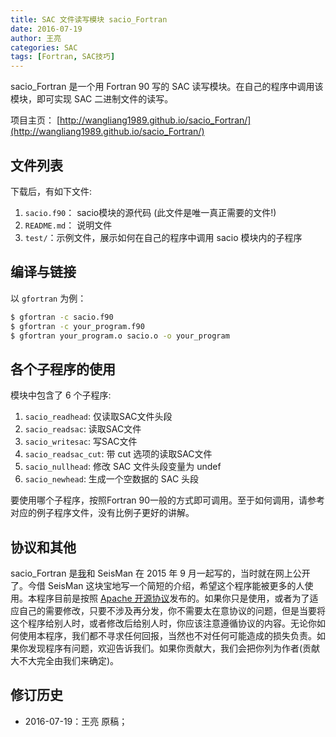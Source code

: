 ```yaml
---
title: SAC 文件读写模块 sacio_Fortran
date: 2016-07-19
author: 王亮
categories: SAC
tags: [Fortran, SAC技巧]
---
```


sacio_Fortran 是一个用 Fortran 90 写的 SAC 读写模块。在自己的程序中调用该模块，即可实现 SAC 二进制文件的读写。

项目主页： [http://wangliang1989.github.io/sacio_Fortran/](http://wangliang1989.github.io/sacio_Fortran/)

## 文件列表

下载后，有如下文件:

1. `sacio.f90`： sacio模块的源代码 (此文件是唯一真正需要的文件!)
2. `README.md`： 说明文件
3. `test/`：示例文件，展示如何在自己的程序中调用 sacio 模块内的子程序

## 编译与链接

以 `gfortran` 为例：

~~~bash
$ gfortran -c sacio.f90
$ gfortran -c your_program.f90
$ gfortran your_program.o sacio.o -o your_program
~~~

## 各个子程序的使用

模块中包含了 6 个子程序:

1. `sacio_readhead`: 仅读取SAC文件头段
2. `sacio_readsac`: 读取SAC文件
3. `sacio_writesac`: 写SAC文件
4. `sacio_readsac_cut`: 带 cut 选项的读取SAC文件
5. `sacio_nullhead`: 修改 SAC 文件头段变量为 undef
6. `sacio_newhead`: 生成一个空数据的 SAC 头段

要使用哪个子程序，按照Fortran 90一般的方式即可调用。至于如何调用，请参考对应的例子程序文件，没有比例子更好的讲解。

## 协议和其他

sacio_Fortran 是[我](https://wangliang1989.github.io/)和 SeisMan 在 2015 年 9 月一起写的，当时就在网上公开了。今借 SeisMan 这块宝地写一个简短的介绍，希望这个程序能被更多的人使用。本程序目前是按照 [Apache 开源协议](http://www.apache.org/licenses/LICENSE-2.0.html)发布的。如果你只是使用，或者为了适应自己的需要修改，只要不涉及再分发，你不需要太在意协议的问题，但是当要将这个程序给别人时，或者修改后给别人时，你应该注意遵循协议的内容。无论你如何使用本程序，我们都不寻求任何回报，当然也不对任何可能造成的损失负责。如果你发现程序有问题，欢迎告诉我们。如果你贡献大，我们会把你列为作者(贡献大不大完全由我们来确定)。

## 修订历史

-   2016-07-19：王亮 原稿；
